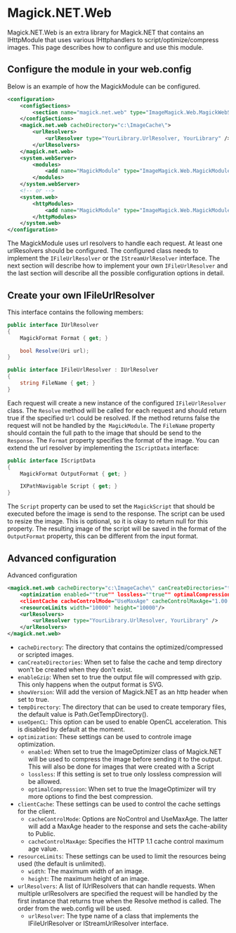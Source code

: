 # Magick.NET.Web

Magick.NET.Web is an extra library for Magick.NET that contains an IHttpModule that uses various IHttphandlers to script/optimize/compress images.
This page describes how to configure and use this module.

## Configure the module in your web.config

Below is an example of how the MagickModule can be configured.
```xml
<configuration>
    <configSections>
        <section name="magick.net.web" type="ImageMagick.Web.MagickWebSettings" requirePermission="false" />
    </configSections>
    <magick.net.web cacheDirectory="c:\ImageCache\">
        <urlResolvers>
            <urlResolver type="YourLibrary.UrlResolver, YourLibrary" />
        </urlResolvers>
    </magick.net.web>
    <system.webServer>
        <modules>
            <add name="MagickModule" type="ImageMagick.Web.MagickModule"/>
        </modules>
    </system.webServer>
    <!-- or -->
    <system.web>
        <httpModules>
            <add name="MagickModule" type="ImageMagick.Web.MagickModule"/>
        </httpModules>
    </system.web>
</configuration>
```

The MagickModule uses url resolvers to handle each request. At least one urlResolvers should be configured. The configured class needs to implement
the `IFileUrlResolver` or the `IStreamUrlResolver` interface. The next section will describe how to implement your own `IFileUrlResolver` and the last
section will describe all the possible configuration options in detail.

## Create your own IFileUrlResolver

This interface contains the following members:

```C#
public interface IUrlResolver
{
    MagickFormat Format { get; }

    bool Resolve(Uri url);
}

public interface IFileUrlResolver : IUrlResolver
{
    string FileName { get; }
}
```

Each request will create a new instance of the configured `IFileUrlResolver` class. The `Resolve` method will be called for each request and should
return true if the specified `Url` could be resolved. If the method returns false the request will not be handled by the` MagickModule`. The `FileName`
property should contain the full path to the image that should be send to the `Response`. The `Format` property specifies the format of the image.
You can extend the url resolver by implementing the `IScriptData` interface:

```C#
public interface IScriptData
{
    MagickFormat OutputFormat { get; }

    IXPathNavigable Script { get; }
}
```

The `Script` property can be used to set the `MagickScript` that should be executed before the image is send to the response. The script can be used
to resize the image. This is optional, so it is okay to return null for this property. The resulting image of the script will be saved in the format
of the `OutputFormat` property, this can be different from the input format.

## Advanced configuration

Advanced configuration
```xml
<magick.net.web cacheDirectory="c:\ImageCache\" canCreateDirectories="true" enableGzip="true" showVersion="false" tempDirectory="" useOpenCL="false">
    <optimization enabled=""true"" lossless=""true"" optimalCompression=""false""/>
    <clientCache cacheControlMode="UseMaxAge" cacheControlMaxAge="1.00:00:00"/>
    <resourceLimits width="10000" height="10000"/>
    <urlResolvers>
        <urlResolver type="YourLibrary.UrlResolver, YourLibrary" />
    </urlResolvers>
</magick.net.web>
```
- `cacheDirectory`: The directory that contains the optimized/compressed or scripted images.
- `canCreateDirectories`: When set to false the cache and temp directory won't be created when they don't exist.
- `enableGzip`: When set to true the output file will compressed with gzip. This only happens when the output format is SVG.
- `showVersion`: Will add the version of Magick.NET as an http header when set to true.
- `tempDirectory`: The directory that can be used to create temporary files, the default value is Path.GetTempDirectory().
- `useOpenCL`: This option can be used to enable OpenCL acceleration. This is disabled by default at the moment. 
- `optimization`: These settings can be used to controle image optimization.
  - `enabled`: When set to true the ImageOptimizer class of Magick.NET will be used to compress the image before sending it to the output. This will also
     be done for images that were created with a Script
  - `lossless`: If this setting is set to true only lossless compression will be allowed.
  - `optimalCompression`: When set to true the ImageOptimizer will try more options to find the best compression.
- `clientCache`: These settings can be used to control the cache settings for the client.
  - `cacheControlMode`: Options are NoControl and UseMaxAge. The latter will add a MaxAge header to the response and sets the cache-ability to Public.
  - `cacheControlMaxAge`: Specifies the HTTP 1.1 cache control maximum age value.
- `resourceLimits`: These settings can be used to limit the resources being used (the default is unlimited).
  - `width`: The maximum width of an image.
  - `height`: The maximum height of an image.
- `urlResolvers`: A list of IUrlResolvers that can handle requests. When multiple urlResolvers are specified the request will be handled by the first
  instance that returns true when the Resolve method is called. The order from the web.config will be used.
  - `urlResolver`: The type name of a class that implements the IFileUrlResolver or IStreamUrlResolver interface.